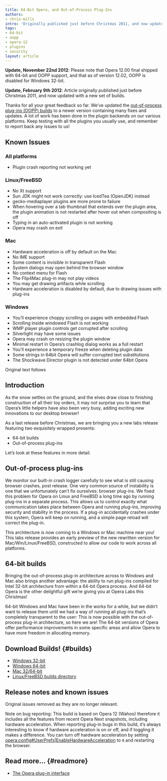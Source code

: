 ```yaml
---
title: 64-Bit Opera, and Out-of-Process Plug-Ins
authors:
- chris-mills
intro: 'Originally published just before Christmas 2011, and now updated with a new set of builds on February 9th 2012, Opera is proud to present a new labs release featuring 64-bit builds and out-of-process plug-ins.'
tags:
- 64-bit
- oopp
- opera-12
- plugins
- security
layout: article
---
```


**Update, November 22nd 2012**: Please note that Opera 12.00 final shipped with 64-bit and OOPP support, and that as of version 12.02, OOPP is disabled for Windows 32-bit.

**Update, February 9th 2012**: Article originally published just before Christmas 2011, and now updated with a new set of builds.

Thanks for all your great feedback so far. We’ve updated the [out-of-process plug-ins (OOPP) builds](#builds) to a newer version containing many fixes and updates. A lot of work has been done in the plugin backends on our various platforms. Keep testing with all the plugins you usually use, and remember to report back any issues to us!

## Known Issues

### All platforms

- Plugin crash reporting not working yet

### Linux/FreeBSD

- No Xt support
- Sun JDK might not work correctly: use IcedTea (OpenJDK) instead
- gecko-mediaplayer plugins are more prone to failure
- When hovering over a tab thumbnail that extends over the plugin area, the plugin animation is not restarted after hover out when compositing is off
- Typing in an auto-activated plugin is not working
- Opera may crash on exit

### Mac

- Hardware acceleration is off by default on the Mac
- No IME support
- Some content is invisible in transparent Flash
- System dialogs may open behind the browser window
- No context menu for Flash
- The Flip4Mac plug-in may not play videos
- You may get drawing artifacts while scrolling
- Hardware acceleration is disabled by default, due to drawing issues with plug-ins

### Windows

- You’ll experience choppy scrolling on pages with embedded Flash
- Scrolling inside windowed Flash is not working
- WMP player plugin controls get corrupted after scrolling
- Silverlight may have some issues
- Opera may crash on resizing the plugin window
- Minimal restart in Opera’s crashlog dialog works as a full restart
- You’ll experience a temporary freeze when deleting plugin data
- Some strings in 64bit Opera will suffer corrupted text substitutions
- The Shockwave Director plugin is not detected under 64bit Opera

Original text follows

## Introduction

As the snow settles on the ground, and the elves draw close to finishing construction of all their toy orders, it may not surprise you to learn that Opera’s little helpers have also been very busy, adding exciting new innovations to our desktop browser!

As a last release before Christmas, we are bringing you a new labs release featuring two exquisitely wrapped presents:

- 64-bit builds
- Out-of-process plug-ins

Let’s look at these features in more detail.

## Out-of-process plug-ins

We monitor our built-in crash logger carefully to see what is still causing browser crashes, post release. One very common source of instability is one that we unfortunately can’t fix ourselves: browser plug-ins. We fixed this problem for Opera on Linux and FreeBSD a long time ago by running plug-ins in a separate process. This allows us to control exactly what communication takes place between Opera and running plug-ins, improving security and stability in the process. If a plug-in accidentally crashes under this system, Opera will keep on running, and a simple page reload will correct the plug-in.

This architecture is now coming to a Windows or Mac machine near you! This labs release provides an early preview of the new rewritten version for Mac/Win/Linux/FreeBSD, constructed to allow our code to work across all platforms.

## 64-bit builds

Bringing the out-of-process plug-in architecture across to Windows and Mac also brings another advantage: the ability to run plug-ins compiled for Intel 32-bit architecture from within a 64-bit Opera process. And 64-bit Opera is the other delightful gift we’re giving you at Opera Labs this Christmas!

64-bit Windows and Mac have been in the works for a while, but we didn’t want to release them until we had a way of running all plug-ins that’s completely transparent to the user: This is now possible with the out-of-process plug-in architecture, so here we are! The 64-bit versions of Opera offer performance improvements in some specific areas and allow Opera to have more freedom in allocating memory.

## Download Builds! {#builds}

- [Windows 32-bit][2]
- [Windows 64-bit][3]
- [Mac 32/64-bit][4]
- [Linux/FreeBSD builds directory][5]

[2]: http://snapshot.opera.com/labs/OOPP/Opera-Labs-OOPP-12.00-1293.i386.exe
[3]: http://snapshot.opera.com/labs/OOPP/Opera-Labs-OOPP-12.00-1293.x64.exe
[4]: http://snapshot.opera.com/labs/OOPP/Opera-Labs-OOPP-12.00-1293.dmg
[5]: http://snapshot.opera.com/labs/OOPP/Linux-FreeBSD/

## Release notes and known issues

Original issues removed as they are no longer relevant.

Note on bug reporting: This build is based on Opera 12 (Wahoo) therefore it includes all the features from recent Opera Next snapshots, including hardware acceleration. When reporting plug-in bugs in this build, it’s always interesting to know if hardware acceleration is on or off, and if toggling it makes a difference. You can turn off hardware acceleration by setting [opera:config#UserPrefs|EnableHardwareAcceleration][6] to `0` and restarting the browser.

[6]: opera:config#UserPrefs|EnableHardwareAcceleration

## Read more… {#readmore}

- [The Opera plug-in interface][7]

[7]: /articles/the-opera-plug-in-interface/

